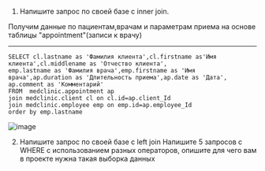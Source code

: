 1) Напишите запрос по своей базе с inner join.

Получим данные по пациентам,врачам и параметрам приема на основе таблицы "appointment"(записи к врачу)
*****
```
SELECT cl.lastname as 'Фамилия клиента',cl.firstname as'Имя клиента',cl.middlename as 'Отчество клиента', 
emp.lastname as 'Фамилия врача',emp.firstname as 'Имя врача',ap.duration as 'Длительность приема',ap.date as 'Дата', ap.comment as 'Комментарий'
FROM  medclinic.appointment ap
join medclinic.client cl on cl.id=ap.client_Id
join medclinic.employee emp on emp.id=ap.employee_Id
order by emp.lastname 
```
![image](https://github.com/MusinRustamR/BD_Clinic/assets/126672650/a561f7c6-a2f4-4af8-901c-8cee3467df91)

2) Напишите запрос по своей базе с left join
Напишите 5 запросов с WHERE с использованием разных
операторов, опишите для чего вам в проекте нужна такая выборка данных
